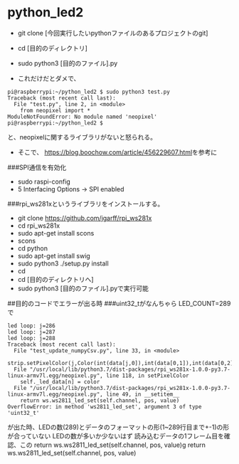 # python_led2

- git clone [今回実行したいpythonファイルのあるプロジェクトのgit]
- cd [目的のディレクトリ]
- sudo python3 [目的のファイル].py


- これだけだとダメで、
```
pi@raspberrypi:~/python_led2 $ sudo python3 test.py
Traceback (most recent call last):
  File "test.py", line 2, in <module>
    from neopixel import *
ModuleNotFoundError: No module named 'neopixel'
pi@raspberrypi:~/python_led2 $ 
```


と、neopixelに関するライブラリがないと怒られる。


- そこで、 <https://blog.boochow.com/article/456229607.html>を参考に


###SPI通信を有効化
- sudo raspi-config
- 5 Interfacing Options -> SPI enabled

 
###rpi_ws281xというライブラリをインストールする。
- git clone https://github.com/jgarff/rpi_ws281x 
- cd rpi_ws281x
- sudo apt-get install scons
- scons
- cd python
- sudo apt-get install swig
- sudo python3 ./setup.py install
- cd
- cd [目的のディレクトリへ]
- sudo python3 [目的のファイル].pyで実行可能

##目的のコードでエラーが出る時
###uint32_tがなんちゃら
LED_COUNT=289で
```
led loop: j=286
led loop: j=287
led loop: j=288
Traceback (most recent call last):
  File "test_update_numpyCsv.py", line 33, in <module>
    strip.setPixelColor(j,Color(int(data[j,0]),int(data[0,1]),int(data[0,2])))
  File "/usr/local/lib/python3.7/dist-packages/rpi_ws281x-1.0.0-py3.7-linux-armv7l.egg/neopixel.py", line 118, in setPixelColor
    self._led_data[n] = color
  File "/usr/local/lib/python3.7/dist-packages/rpi_ws281x-1.0.0-py3.7-linux-armv7l.egg/neopixel.py", line 49, in __setitem__
    return ws.ws2811_led_set(self.channel, pos, value)
OverflowError: in method 'ws2811_led_set', argument 3 of type 'uint32_t'
```
が出た時、LEDの数(289)とデータのフォーマットの形(1~289行目まで+-1)の形が合っていない
LEDの数が多いか少ないはず
読み込むデータの1フレーム目を確認、この
    return ws.ws2811_led_set(self.channel, pos, value)g
    return ws.ws2811_led_set(self.channel, pos, value)
